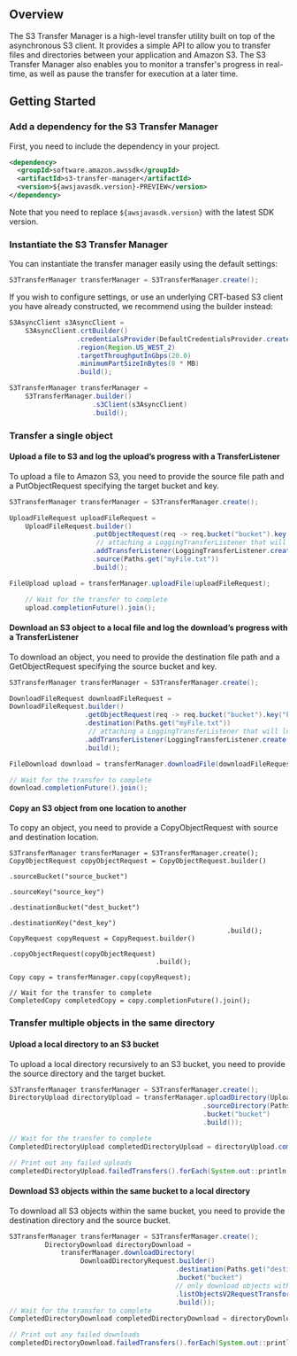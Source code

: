 ## Overview

The S3 Transfer Manager is a high-level transfer utility built on top of the asynchronous S3 client. 
It provides a simple API to allow you to transfer files and directories between your application 
and Amazon S3. The S3 Transfer Manager also enables you to monitor a transfer's progress in real-time, 
as well as pause the transfer for execution at a later time.

## Getting Started

### Add a dependency for the S3 Transfer Manager 

First, you need to include the dependency in your project.

```xml
<dependency>
  <groupId>software.amazon.awssdk</groupId>
  <artifactId>s3-transfer-manager</artifactId>
  <version>${awsjavasdk.version}-PREVIEW</version>
</dependency>
```

Note that you need to replace `${awsjavasdk.version}` with the latest
SDK version.

### Instantiate the S3 Transfer Manager

You can instantiate the transfer manager easily using the default settings:

```java
S3TransferManager transferManager = S3TransferManager.create();
```

If you wish to configure settings, or use an underlying CRT-based S3 client you have already constructed, 
we recommend using the builder instead:


```java
S3AsyncClient s3AsyncClient =
    S3AsyncClient.crtBuilder()
                 .credentialsProvider(DefaultCredentialsProvider.create())
                 .region(Region.US_WEST_2)
                 .targetThroughputInGbps(20.0)
                 .minimumPartSizeInBytes(8 * MB)
                 .build();

S3TransferManager transferManager =
    S3TransferManager.builder()
                     .s3Client(s3AsyncClient)
                     .build();
```

### Transfer a single object

#### Upload a file to S3 and log the upload’s progress with a TransferListener
To upload a file to Amazon S3, you need to provide the source file path and a PutObjectRequest specifying the target bucket and key.

```java
S3TransferManager transferManager = S3TransferManager.create();

UploadFileRequest uploadFileRequest =
    UploadFileRequest.builder()
                     .putObjectRequest(req -> req.bucket("bucket").key("key"))
                      // attaching a LoggingTransferListener that will log the progress
                     .addTransferListener(LoggingTransferListener.create())
                     .source(Paths.get("myFile.txt"))
                     .build();

FileUpload upload = transferManager.uploadFile(uploadFileRequest);

    // Wait for the transfer to complete
    upload.completionFuture().join();
```

#### Download an S3 object to a local file and log the download’s progress with a TransferListener

To download an object, you need to provide the destination file path and a GetObjectRequest specifying the source bucket and key.

```java
S3TransferManager transferManager = S3TransferManager.create();

DownloadFileRequest downloadFileRequest =
DownloadFileRequest.builder()
                   .getObjectRequest(req -> req.bucket("bucket").key("key"))
                   .destination(Paths.get("myFile.txt"))
                    // attaching a LoggingTransferListener that will log the progress
                   .addTransferListener(LoggingTransferListener.create())
                   .build();

FileDownload download = transferManager.downloadFile(downloadFileRequest);

// Wait for the transfer to complete
download.completionFuture().join();
```

#### Copy an S3 object from one location to another
To copy an object, you need to provide a CopyObjectRequest with source and destination location.

```
S3TransferManager transferManager = S3TransferManager.create();
CopyObjectRequest copyObjectRequest = CopyObjectRequest.builder()
                                                       .sourceBucket("source_bucket")
                                                       .sourceKey("source_key")
                                                       .destinationBucket("dest_bucket")
                                                       .destinationKey("dest_key")
                                                       .build();
CopyRequest copyRequest = CopyRequest.builder()
                                     .copyObjectRequest(copyObjectRequest)
                                     .build();

Copy copy = transferManager.copy(copyRequest);

// Wait for the transfer to complete
CompletedCopy completedCopy = copy.completionFuture().join();
```

### Transfer multiple objects in the same directory

#### Upload a local directory to an S3 bucket

To upload a local directory recursively to an S3 bucket, you need to provide the source directory and the target bucket.

```java
S3TransferManager transferManager = S3TransferManager.create();
DirectoryUpload directoryUpload = transferManager.uploadDirectory(UploadDirectoryRequest.builder()
                                                 .sourceDirectory(Paths.get("source/directory"))
                                                 .bucket("bucket")
                                                 .build());

// Wait for the transfer to complete
CompletedDirectoryUpload completedDirectoryUpload = directoryUpload.completionFuture().join();

// Print out any failed uploads
completedDirectoryUpload.failedTransfers().forEach(System.out::println);
```

#### Download S3 objects within the same bucket to a local directory

To download all S3 objects within the same bucket, you need to provide the destination directory and the source bucket.

```java
S3TransferManager transferManager = S3TransferManager.create();
         DirectoryDownload directoryDownload =
             transferManager.downloadDirectory(
                  DownloadDirectoryRequest.builder()
                                          .destination(Paths.get("destination/directory"))
                                          .bucket("bucket")
                                          // only download objects with prefix "photos"
                                          .listObjectsV2RequestTransformer(l -> l.prefix("photos"))
                                          .build());
// Wait for the transfer to complete
CompletedDirectoryDownload completedDirectoryDownload = directoryDownload.completionFuture().join();

// Print out any failed downloads
completedDirectoryDownload.failedTransfers().forEach(System.out::println);
```
